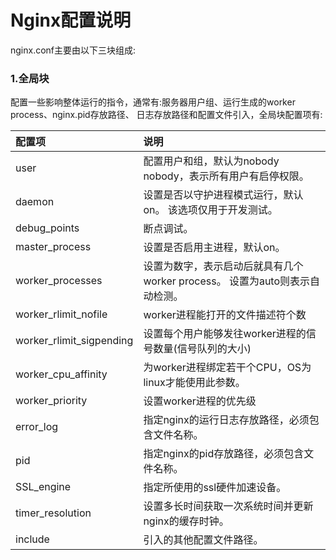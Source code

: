 # Nginx配置说明
nginx.conf主要由以下三块组成:  
### 1.全局块
配置一些影响整体运行的指令，通常有:服务器用户组、运行生成的worker process、nginx.pid存放路径、
日志存放路径和配置文件引入，全局块配置项有:  

| 配置项 | 说明 | 
| :--- | :--- |   
| user | 配置用户和组，默认为nobody nobody，表示所有用户有启停权限。 | 
| daemon | 设置是否以守护进程模式运行，默认on。  该选项仅用于开发测试。 | 
| debug_points | 断点调试。 | 
| master_process | 设置是否启用主进程，默认on。 | 
| worker_processes | 设置为数字，表示启动后就具有几个worker process。  设置为auto则表示自动检测。 | 
| worker_rlimit_nofile | worker进程能打开的文件描述符个数 |  
| worker_rlimit_sigpending | 设置每个用户能够发往worker进程的信号数量(信号队列的大小) |  
| worker_cpu_affinity | 为worker进程绑定若干个CPU，OS为linux才能使用此参数。|  
| worker_priority | 设置worker进程的优先级 |  
| error_log | 指定nginx的运行日志存放路径，必须包含文件名称。|  
| pid | 指定nginx的pid存放路径，必须包含文件名称。 |  
| SSL_engine | 指定所使用的ssl硬件加速设备。|  
| timer_resolution | 设置多长时间获取一次系统时间并更新nginx的缓存时钟。|
| include | 引入的其他配置文件路径。|  
